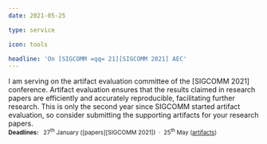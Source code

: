 ```yaml
---
date: 2021-05-25

type: service

icon: tools

headline: 'On [SIGCOMM =qq= 21][SIGCOMM 2021] AEC'
---
```


I am serving on the artifact evaluation committee of the [SIGCOMM 2021] conference. 
Artifact evaluation ensures that the results claimed in research papers are efficiently and accurately reproducible, facilitating further research. This is only the second year since SIGCOMM started artifact evaluation, so consider submitting the supporting artifacts for your research papers.
<br>
<small>**Deadlines:** &nbsp; 27<sup>th</sup> January ([papers][SIGCOMM 2021]) &nbsp;&middot;&nbsp; 25<sup>th</sup> May ([artifacts](https://conferences.sigcomm.org/sigcomm/2021/cf-artifacts.html))</small>